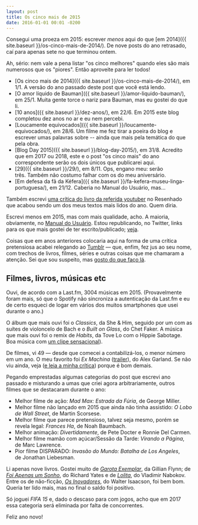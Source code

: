 ```yaml
---
layout: post
title: Os cinco mais de 2015
date: 2016-01-01 00:01 -0200
---
```

Consegui uma proeza em 2015: escrever _menos_ aqui do que [em 2014]({{ site.baseurl }}/os-cinco-mais-de-2014/). De nove posts do ano retrasado, caí para apenas sete no que terminou ontem.

Ah, sério: nem vale a pena listar "os cinco melhores" quando eles são mais numerosos que os "piores". Então aproveite para ler todos!

*   [Os cinco mais de 2014]({{ site.baseurl }}/os-cinco-mais-de-2014/), em 1/1. A versão do ano passado deste post que você está lendo.
*   [O amor líquido de Bauman]({{ site.baseurl }}/amor-liquido-bauman/), em 25/1. Muita gente torce o nariz para Bauman, mas eu gostei do que li.
*   [10 anos]({{ site.baseurl }}/dez-anos/), em 22/6. Em 2015 este blog completou dez anos no ar e eu nem percebi.
*   [Loucamente equivocados]({{ site.baseurl }}/loucamente-equivocados/), em 28/6. Um filme me fez tirar a poeira do blog e escrever umas palavras sobre -- ainda que mais pela temática do que pela obra.
*   [Blog Day 2015]({{ site.baseurl }}/blog-day-2015/), em 31/8. Acredito que em 2017 ou 2018, este e o post "os cinco mais" do ano correspondente serão os dois únicos que publicarei aqui.
*   [29]({{ site.baseurl }}/29/), em 8/11. Ops, engano meu: serão três. Também não costumo falhar com os do meu aniversário.
*   [Em defesa da fã da Kéfera]({{ site.baseurl }}/fa-kefera-museu-linga-portuguesa/), em 21/12. Caberia no Manual do Usuário, mas...

Também escrevi [uma crítica do livro da referida youtuber](https://medium.com/@ghedin/muito-mais-que-5inco-minutos-o-livro-da-vlogueira-kéfera-buchmann-a2b572a2f90e) no Resenhado que acabou sendo um dos meus textos mais lidos do ano. Quem diria.

Escrevi menos em 2015, mas com mais qualidade, acho. A maioria, obviamente, no [Manual do Usuário](http://www.manualdousuario.net). Estou republicando, no Twitter, links para os que mais gostei de ter escrito/publicado; [veja](https://twitter.com/search?q=from%3Amanualusuariobr%20%23retrospectiva2015&src=typd).

Coisas que em anos anteriores colocaria aqui na forma de uma crítica pretensiosa acabei relegando ao [Tumblr](http://ghedin.tumblr.com) — que, enfim, fez jus ao seu nome, com trechos de livros, filmes, séries e outras coisas que me chamaram a atenção. Sei que sou suspeito, mas [gosto do que faço lá](http://ghedin.tumblr.com).

## Filmes, livros, músicas etc

Ouvi, de acordo com a Last.fm, 3004 músicas em 2015\. (Provavelmente foram mais, só que o Spotify não sincroniza a autenticação da Last.fm e eu de certo esqueci de logar em vários dos muitos smartphones que usei durante o ano.)

O álbum que mais ouvi foi o _Classics_, da She & Him, seguido por um com as suítes de violoncelo de Bach e o _Built on Glass_, do Chet Faker. A música que mais ouvi foi o remix de _Habits_, da Tove Lo com o Hippie Sabotage. Boa música com [um clipe sensacional](https://www.youtube.com/watch?v=SYM-RJwSGQ8)).

De filmes, vi 49 — desde que comecei a contabilizá-los, o menor número em um ano. O meu favorito foi _Ex Machina_ ([trailer](https://www.youtube.com/watch?v=zL3Aq-I_glE)), do Alex Garland. Se não viu ainda, veja ([e leia a minha crítica](http://www.manualdousuario.net/ex-machina-critica/)) porque é bom demais.

Pegando emprestadas algumas categorias do post que escrevi ano passado e misturando a umas que criei agora arbitrariamente, outros filmes que se destacaram durante o ano:

*   Melhor filme de ação: _Mad Max: Estrada da Fúria_, de George Miller.
*   Melhor filme não lançado em 2015 que ainda não tinha assistido: _O Lobo de Wall Street_, de Martin Scorsese.
*   Melhor filme que parece pretensioso, talvez seja mesmo, porém se revela legal: _Frances Ha_, de Noah Baumbach.
*   Melhor animação: _Divertidamente_, de Pete Docter e Ronnie Del Carmen.
*   Melhor filme mamão com açúcar/Sessão da Tarde: _Virando a Página_, de Marc Lawrence.
*   Pior filme DISPARADO: _Invasão do Mundo: Batalha de Los Angeles_, de Jonathan Liebesman.

Li apenas nove livros. Gostei muito de _[Garota Exemplar](http://www.amazon.com.br/gp/product/B00BIIQEF8/ref=as_li_qf_sp_asin_il_tl?ie=UTF8&camp=1789&creative=9325&creativeASIN=B00BIIQEF8&linkCode=as2&tag=manudousua-20)_, da Gillian Flynn; de _[Foi Apenas um Sonho](http://www.amazon.com.br/gp/product/8560281703/ref=as_li_qf_sp_asin_il_tl?ie=UTF8&camp=1789&creative=9325&creativeASIN=8560281703&linkCode=as2&tag=manudousua-20)_, do Richard Yates e de _[Lolita](http://www.amazon.com.br/gp/product/B00B8TYVFC/ref=as_li_qf_sp_asin_il_tl?ie=UTF8&camp=1789&creative=9325&creativeASIN=B00B8TYVFC&linkCode=as2&tag=manudousua-20)_, do Vladimir Nabokov. Entre os de não-ficção, _[Os Inovadores](http://www.amazon.com.br/gp/product/8535925023/ref=as_li_qf_sp_asin_il_tl?ie=UTF8&camp=1789&creative=9325&creativeASIN=8535925023&linkCode=as2&tag=manudousua-20)_, do Walter Isaacson, foi bem bom. Queria ter lido mais, mas no final o saldo foi positivo.

Só joguei _FIFA 15_ e, dado o descaso para com jogos, acho que em 2017 essa categoria será eliminada por falta de concorrentes.

Feliz ano novo!

